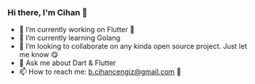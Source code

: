 ### Hi there, I'm Cihan 👋

- 🔭 I’m currently working on Flutter 💎
- 🌱 I’m currently learning Golang
- 👯 I’m looking to collaborate on any kinda open source project. Just let me know 😋
- 💬 Ask me about Dart & Flutter
- 📫 How to reach me: b.cihancengiz@gmail.com 💌


<!--
**bcihanc/bcihanc** is a ✨ _special_ ✨ repository because its `README.md` (this file) appears on your GitHub profile.

Here are some ideas to get you started:

- 🔭 I’m currently working on ...
- 🌱 I’m currently learning ...
- 👯 I’m looking to collaborate on ...
- 🤔 I’m looking for help with ...
- 💬 Ask me about ...
- 📫 How to reach me: ...
- 😄 Pronouns: ...
- ⚡ Fun fact: ...
-->

